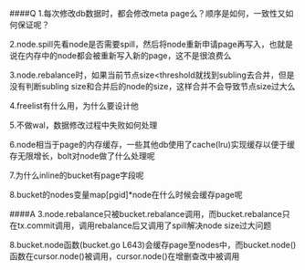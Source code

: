 ####Q
1.每次修改db数据时，都会修改meta page么？顺序是如何，一致性又如何保证呢？

2.node.spill先看node是否需要spill，然后将node重新申请page再写入，也就是说在内存中的node都会被重新写入新的page，这不是很浪费么

3.node.rebalance时，如果当前节点size<threshold就找到subling去合并，但是没有判断subling size和合并后的node的size，这样合并不会导致节点size过大么

4.freelist有什么用，为什么要设计他

5.不做wal，数据修改过程中失败如何处理

6.node相当于page的内存缓存，一些其他db使用了cache(lru)实现缓存以便于缓存无限增长，bolt对node做了什么处理呢

7.为什么inline的bucket有page字段呢

8.bucket的nodes变量map[pgid]*node在什么时候会缓存page呢


####A
3.node.rebalance只被bucket.rebalance调用，而bucket.rebalance只在tx.commit调用，调用rebalance后又调用了spill解决node size过大问题

8.bucket.node函数(bucket.go L643)会缓存page至nodes中，而bucket.node()函数在cursor.node()被调用，cursor.node()在增删查改中被调用